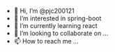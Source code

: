- 👋 Hi, I’m @pjc200121
- 👀 I’m interested in spring-boot
- 🌱 I’m currently learning react
- 💞️ I’m looking to collaborate on ...
- 📫 How to reach me ...

<!---
pjc200121/pjc200121 is a ✨ special ✨ repository because its `README.md` (this file) appears on your GitHub profile.
You can click the Preview link to take a look at your changes.
--->

